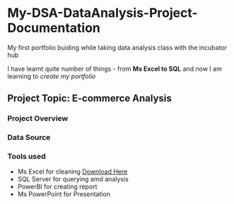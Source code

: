 # My-DSA-DataAnalysis-Project-Documentation
My first portfolio buiding while taking data analysis class with the incubator hub

I have learnt quite number of things - from **Ms Excel to SQL** and now I am learning to *create my portfolio* 

## Project Topic: E-commerce Analysis

### Project Overview

### Data Source

### Tools used
- Ms Excel for cleaning [Download Here](https://www.microsoft.com)
- SQL Server for querying amd analysis
- PowerBI for creating report
- Ms PowerPoint for Presentation
